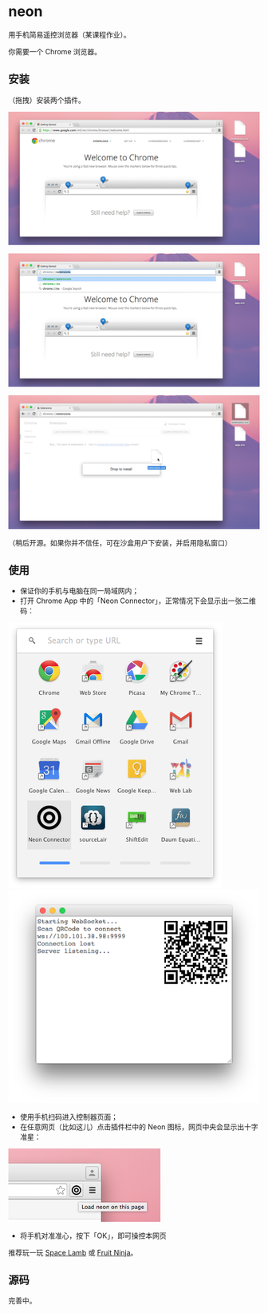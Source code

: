 # neon
用手机简易遥控浏览器（某课程作业）。

你需要一个 Chrome 浏览器。

## 安装

（拖拽）安装两个插件。

![ss-1](ss-1.png)

![ss-2](ss-2.png)

![ss-3](ss-3.png)

（稍后开源。如果你并不信任，可在沙盒用户下安装，并启用隐私窗口）

## 使用

- 保证你的手机与电脑在同一局域网内；
- 打开 Chrome App 中的「Neon Connector」，正常情况下会显示出一张二维码：

![ss-4](ss-4.png)
![ss-5](ss-5.png)

- 使用手机扫码进入控制器页面；
- 在任意网页（比如这儿）点击插件栏中的 Neon 图标，网页中央会显示出十字准星：

![ss-6](ss-6.png)

- 将手机对准准心，按下「OK」，即可操控本网页

推荐玩一玩 [Space Lamb](http://spacelamb.12wave.com/) 或 [Fruit Ninja](http://ucren.com/demos/fruit-ninja/)。

## 源码

完善中。
